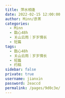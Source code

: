 ```yaml
---
title: 萍水相逢
date: 2022-02-15 12:00:00
author: Minn/彦茶
categories: 
  - Minn
  - 戬心48h
  - 关山云雨｜岁岁情长
  - 短篇
tags: 
  - 戬心48h
  - 关山云雨｜岁岁情长
  - 短篇
  - 约稿
sidebar: false
private: true
username: jianxin
password: 2eaccd
permalink: /pages/9d0c3e/
---
```



